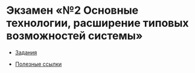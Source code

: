 # Экзамен «№2 Основные технологии, расширение типовых возможностей системы»

* [Задания](./wiki/tasks/tasks.md)

* [Полезные ссылки](./wiki/others/useful.md)